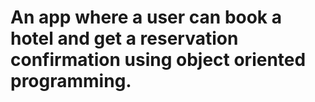 # An app where a user can book a hotel and get a reservation confirmation using object oriented programming.